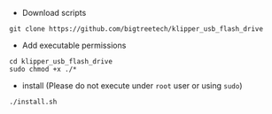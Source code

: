 * Download scripts
```
git clone https://github.com/bigtreetech/klipper_usb_flash_drive
```
* Add executable permissions
```
cd klipper_usb_flash_drive
sudo chmod +x ./*
```
* install (Please do not execute under `root` user or using `sudo`)
```
./install.sh
```
